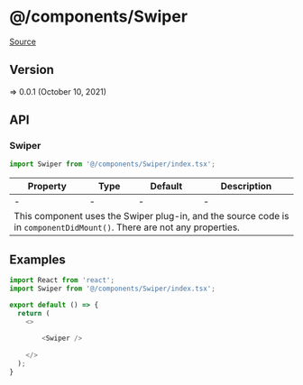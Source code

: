 # @/components/Swiper

[Source](https://github.com/xizon/poemkit/tree/main/src/client/components/Swiper)

## Version

=> 0.0.1 (October 10, 2021)


## API

### Swiper
```js
import Swiper from '@/components/Swiper/index.tsx';
```
<table>
    <thead>
        <tr>
            <th>Property</th>
            <th>Type</th>
            <th>Default</th>
            <th>Description</th>
        </tr>
    </thead>
    <tbody>
        <tr>
            <td>-</td>
            <td>-</td>
            <td>-</td>
            <td>-</td>
        </tr> 
        <tr>
            <td colspan="4">This component uses the Swiper plug-in, and the source code is in <code>componentDidMount()</code>. There are not any properties.	</td>
        </tr>
    </tbody>
</table>



## Examples

```js
import React from 'react';
import Swiper from '@/components/Swiper/index.tsx';

export default () => {
  return (
    <>
	  
		<Swiper />
	  
    </>
  );
}

```